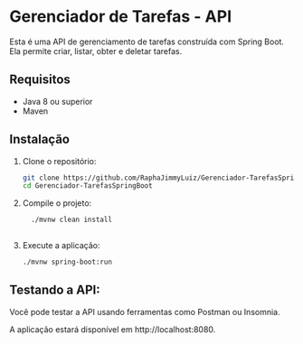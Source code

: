 # Gerenciador de Tarefas - API

Esta é uma API de gerenciamento de tarefas construída com Spring Boot. Ela permite criar, listar, obter e deletar tarefas.

## Requisitos

- Java 8 ou superior
- Maven

## Instalação

1. Clone o repositório:

   ```bash
   git clone https://github.com/RaphaJimmyLuiz/Gerenciador-TarefasSpringBoot.git
   cd Gerenciador-TarefasSpringBoot

2. Compile o projeto:

    ```bash
      ./mvnw clean install
      
3. Execute a aplicação:

      ```bash
      ./mvnw spring-boot:run

## Testando a API:
Você pode testar a API usando ferramentas como Postman ou Insomnia.

A aplicação estará disponível em http://localhost:8080.
